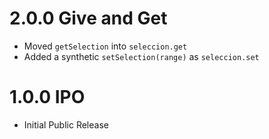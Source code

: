 # 2.0.0 Give and Get

- Moved `getSelection` into `seleccion.get`
- Added a synthetic `setSelection(range)` as `seleccion.set`

# 1.0.0 IPO

- Initial Public Release
